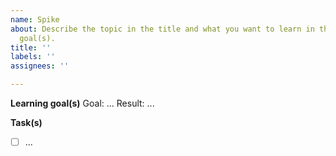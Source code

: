 ```yaml
---
name: Spike
about: Describe the topic in the title and what you want to learn in the learning
  goal(s).
title: ''
labels: ''
assignees: ''

---
```


**Learning goal(s)**
Goal: ...
Result: ...

**Task(s)**
- [ ] ...

